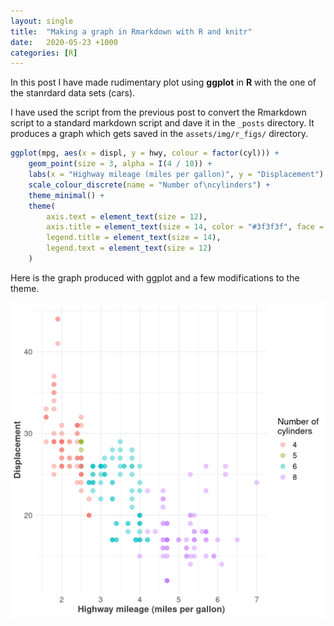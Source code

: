 ```yaml
---
layout: single
title:  "Making a graph in Rmarkdown with R and knitr"
date:   2020-05-23 +1000
categories: [R]
---
```


In this post I have made rudimentary plot using **ggplot** in **R** with the one of the stanrdard data sets (cars).



I have used the script from the previous post to convert the Rmarkdown script to a standard markdown script and dave it in the `_posts` directory. It produces a graph which gets saved in the `assets/img/r_figs/` directory.




```r
ggplot(mpg, aes(x = displ, y = hwy, colour = factor(cyl))) +
    geom_point(size = 3, alpha = I(4 / 10)) +
    labs(x = "Highway mileage (miles per gallon)", y = "Displacement") +
    scale_colour_discrete(name = "Number of\ncylinders") +
    theme_minimal() +
    theme(
        axis.text = element_text(size = 12),
        axis.title = element_text(size = 14, color = "#3f3f3f", face = "bold"),
        legend.title = element_text(size = 14),
        legend.text = element_text(size = 12)
    )
```
Here is the graph produced with ggplot and a few modifications to the theme.

![plot of chunk typical_graph](/assets/img/r_figs/typical_graph-1.png)


